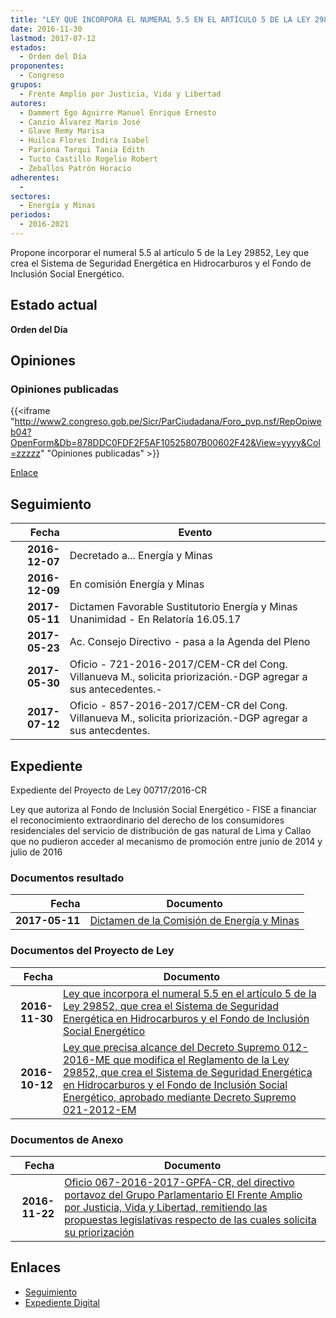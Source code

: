 ```yaml
---
title: "LEY QUE INCORPORA EL NUMERAL 5.5 EN EL ARTÍCULO 5 DE LA LEY 29852, QUE CREA EL SISTEMA DE SEGURIDAD ENERGÉTICA EN HIDROCARBUROS Y EL FONDO DE INCLUSIÓN SOCIAL ENERGÉTICO"
date: 2016-11-30
lastmod: 2017-07-12
estados: 
  - Orden del Día
proponentes: 
  - Congreso
grupos: 
  - Frente Amplio por Justicia, Vida y Libertad
autores: 
  - Dammert Ego Aguirre Manuel Enrique Ernesto
  - Canzio Álvarez Mario José
  - Glave Remy Marisa
  - Huilca Flores Indira Isabel
  - Pariona Tarqui Tania Edith
  - Tucto Castillo Rogelio Robert
  - Zeballos Patrón Horacio
adherentes: 
  - 
sectores: 
  - Energía y Minas
periodos: 
  - 2016-2021
---
```


Propone incorporar el numeral 5.5 al artículo 5 de la Ley 29852, Ley que crea el Sistema de Seguridad Energética en Hidrocarburos y el Fondo de Inclusión Social Energético.


## Estado actual

**Orden del Día**

## Opiniones

### Opiniones publicadas

{{<iframe "http://www2.congreso.gob.pe/Sicr/ParCiudadana/Foro_pvp.nsf/RepOpiweb04?OpenForm&Db=878DDC0FDF2F5AF10525807B00602F42&View=yyyy&Col=zzzzz" "Opiniones publicadas" >}}

[Enlace](http://www2.congreso.gob.pe/Sicr/ParCiudadana/Foro_pvp.nsf/RepOpiweb04?OpenForm&Db=878DDC0FDF2F5AF10525807B00602F42&View=yyyy&Col=zzzzz)

## Seguimiento

| Fecha | Evento |
|------:|--------|
| **2016-12-07** | Decretado a... Energía y Minas|
| **2016-12-09** | En comisión Energía y Minas|
| **2017-05-11** | Dictamen Favorable Sustitutorio Energía y Minas Unanimidad - En Relatoría 16.05.17|
| **2017-05-23** | Ac. Consejo Directivo - pasa a la Agenda del Pleno|
| **2017-05-30** | Oficio - 721-2016-2017/CEM-CR del Cong. Villanueva M., solicita priorización.-DGP agregar a sus antecedentes.-|
| **2017-07-12** | Oficio - 857-2016-2017/CEM-CR del Cong. Villanueva M., solicita priorización.-DGP agregar a sus antecdentes.|


## Expediente

Expediente del Proyecto de Ley 00717/2016-CR

Ley que autoriza al Fondo de Inclusión Social Energético - FISE a financiar el reconocimiento extraordinario del derecho de los consumidores residenciales del servicio de distribución de gas natural de Lima y Callao que no pudieron acceder al mecanismo de promoción entre junio de 2014 y julio de 2016


### Documentos resultado

| Fecha | Documento |
|------:|--------|
| **2017-05-11** | [Dictamen de la Comisión de Energía y Minas](http://www.leyes.congreso.gob.pe/Documentos/2016_2021/Dictamenes/Proyectos_de_Ley/00396DC11MAY20170511.pdf) |

### Documentos del Proyecto de Ley

| Fecha | Documento |
|------:|--------|
| **2016-11-30** | [Ley que incorpora el numeral 5.5 en el artículo 5 de la Ley 29852, que crea el Sistema de Seguridad Energética en Hidrocarburos y el Fondo de Inclusión Social Energético](http://www.leyes.congreso.gob.pe/Documentos/2016_2021/Proyectos_de_Ley_y_de_Resoluciones_Legislativas/PL0071720161130.pdf) |
| **2016-10-12** | [Ley que precisa alcance del Decreto Supremo 012-2016-ME que modifica el Reglamento de la Ley 29852, que crea el Sistema de Seguridad Energética en Hidrocarburos y el Fondo de Inclusión Social Energético, aprobado mediante Decreto Supremo 021-2012-EM](http://www.leyes.congreso.gob.pe/Documentos/2016_2021/Proyectos_de_Ley_y_de_Resoluciones_Legislativas/PL0039620161012.pdf) |

### Documentos de Anexo

| Fecha | Documento |
|------:|--------|
| **2016-11-22** | [Oficio 067-2016-2017-GPFA-CR, del directivo portavoz del Grupo Parlamentario El Frente Amplio por Justicia, Vida y Libertad, remitiendo las propuestas legislativas respecto de las cuales solicita su priorización](http://www.leyes.congreso.gob.pe/Documentos/2016_2021/Oficios/Grupos_Parlamentarios/OFICIO-067-2016-2017-GPFA-CR.pdf) |

## Enlaces 

- [Seguimiento](http://www2.congreso.gob.pe/Sicr/TraDocEstProc/CLProLey2016.nsf/f7fff46988ca05b1052578e100829cc7/2d35b62e317e25ea0525807b00577cc6?OpenDocument)
- [Expediente Digital](http://www2.congreso.gob.pehttp://www2.congreso.gob.pe/Sicr/TraDocEstProc/CLProLey2016.nsf/f7fff46988ca05b1052578e100829cc7/2d35b62e317e25ea0525807b00577cc6?OpenDocument&Click=05257FB7005EB655.eb71d0cf91d8294e05256cdf006b5706/$Body/0.1C6C)

